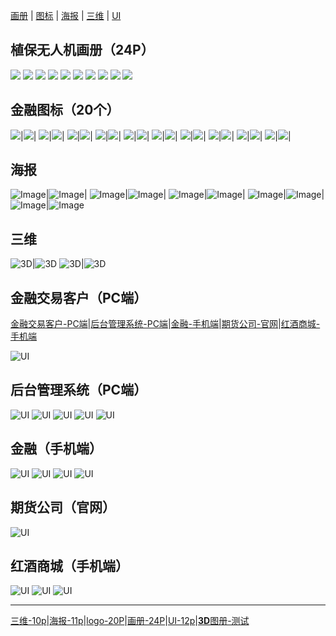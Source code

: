 [画册](#植保无人机画册24p) | [图标](#金融图标20个) | [海报](#海报) | [三维](#三维) | [UI](#金融交易客户pc端)

## 植保无人机画册（24P）

![](https://img.zcool.cn/community/015b475df7a6a3a8012097b353fdf6.jpg@1000w_1l_2o_100sh.jpg)
![](https://img.zcool.cn/community/01235f5df7a6a3a801219cce1eabbb.jpg@1000w_1l_2o_100sh.jpg)
![](https://img.zcool.cn/community/01df405df7a6a3a8012097b336c1d4.jpg@1000w_1l_2o_100sh.jpg)
![](https://img.zcool.cn/community/01d8455df7a6a3a801219ccef23fb3.jpg@1000w_1l_2o_100sh.jpg)
![](https://img.zcool.cn/community/01e9515df7b382a8012097b3866a8e.jpg@1000w_1l_2o_100sh.jpg)
![](https://img.zcool.cn/community/0159315df7a6a3a8012097b3a1c37f.jpg@1000w_1l_2o_100sh.jpg)
![](https://img.zcool.cn/community/01df8c5df7a6a3a801219cce5c8be0.jpg@1000w_1l_2o_100sh.jpg)
![](https://img.zcool.cn/community/012ee65df7a6a3a801219cce19605a.jpg@1000w_1l_2o_100sh.jpg)
![](https://img.zcool.cn/community/01fec85df7b310a8012097b3146010.jpg@1000w_1l_2o_100sh.jpg)
![](https://img.zcool.cn/community/01c6ce5df7a6a4a801219cce5b7985.jpg@1000w_1l_2o_100sh.jpg)

## 金融图标（20个）

![](https://img.zcool.cn/community/0166af575b18130000012e7eaa66d4.png@500w_1l_2o_100sh.png)|![](https://img.zcool.cn/community/01a2f2575b18150000012e7ee94130.png@500w_1l_2o_100sh.png)|
![](https://img.zcool.cn/community/0100ab575b1b780000012e7e649503.png@500w_1l_2o_100sh.png)|![](https://img.zcool.cn/community/01614c575b18130000018c1becc2f1.png@500w_1l_2o_100sh.png)|
![](https://img.zcool.cn/community/015af0575b18150000012e7e93d17d.png@500w_1l_2o_100sh.png)|![](https://img.zcool.cn/community/0183eb575b18160000018c1b441245.png@500w_1l_2o_100sh.png)|
![](https://img.zcool.cn/community/01c3a0575b18160000018c1b066fe1.png@500w_1l_2o_100sh.png)|![](https://img.zcool.cn/community/01a8a3575b18160000012e7eb74789.png@500w_1l_2o_100sh.png)|
![](https://img.zcool.cn/community/0185ea575b18160000018c1baf320d.png@500w_1l_2o_100sh.png)|![](https://img.zcool.cn/community/0165c9575b18160000012e7ef41802.png@500w_1l_2o_100sh.png)|
![](https://img.zcool.cn/community/019637575b18160000012e7e911e87.png@500w_1l_2o_100sh.png)|![](https://img.zcool.cn/community/01d716575b18170000018c1b331bfe.png@500w_1l_2o_100sh.png)|
![](https://img.zcool.cn/community/010007575b18170000012e7e884caa.png@500w_1l_2o_100sh.png)|![](https://img.zcool.cn/community/014060575b18170000018c1b4dbca1.png@500w_1l_2o_100sh.png)|
![](https://img.zcool.cn/community/01c703575b18170000018c1bfbc211.png@500w_1l_2o_100sh.png)|![](https://img.zcool.cn/community/01a1c2575b18170000012e7e3d1bde.png@500w_1l_2o_100sh.png)|
![](https://img.zcool.cn/community/01242a575b18170000012e7e90e6df.png@500w_1l_2o_100sh.png)|![](https://img.zcool.cn/community/015d30575b18180000012e7ebe8e60.png@500w_1l_2o_100sh.png)|
![](https://img.zcool.cn/community/01d8af575b18180000018c1b97a1c6.png@500w_1l_2o_100sh.png)|![](https://img.zcool.cn/community/0164ec575b18180000018c1bd2163c.png@500w_1l_2o_100sh.png)|

## 海报

![Image](https://img.zcool.cn/community/0178ed5c274197a8012029ac14be81.jpg@500w_1l_2o_100sh.jpg)|![Image](https://img.zcool.cn/community/016e855c274076a8012029ac031ee8.jpg@500w_1l_2o_100sh.jpg)|
![Image](https://img.zcool.cn/community/0158bd5c274076a8012029ac9395ea.jpg@500w_1l_2o_100sh.jpg)|![Image](https://img.zcool.cn/community/01f1415c274264a8012029ace9d21b.jpg@500w_1l_2o_100sh.jpg)|
![Image](https://img.zcool.cn/community/01eb4d5dfb43d0a80120a895ac22f2.jpg@500w_1l_2o_100sh.jpg)|![Image](https://img.zcool.cn/community/01aa495dfb43cfa80120a895ed1054.jpg@500w_1l_2o_100sh.jpg)|
![Image](https://img.zcool.cn/community/01638b5dfb43cfa80120a895a6c7d9.jpg@500w_1l_2o_100sh.jpg)|![Image](https://img.zcool.cn/community/0177905dfb43cda80120a895b2b37c.jpg@500w_1l_2o_100sh.jpg)|
![Image](https://img.zcool.cn/community/01558e5dfb43cfa8012165188a6738.jpg@500w_1l_2o_100sh.jpg)|![Image](https://img.zcool.cn/community/01deae5dfb43cea801216518dc5d03.jpg@500w_1l_2o_100sh.jpg)

## 三维

![3D](https://img.zcool.cn/community/01df375c6f70a6a801203d228d7e46.jpg@500w_1l_2o_100sh.jpg)|![3D](https://img.zcool.cn/community/01964c5c6f70a5a801203d22ea4f13.jpg@500w_1l_2o_100sh.jpg)
![3D](https://img.zcool.cn/community/0128d55c6f70a5a801213f26897855.jpg@500w_1l_2o_100sh.jpg)|![3D](https://img.zcool.cn/community/01cbac5c6f70a5a801213f26e05ae5.jpg@500w_1l_2o_100sh.jpg)

## 金融交易客户（PC端）

[金融交易客户-PC端](#金融交易客户pc端)|[后台管理系统-PC端](#后台管理系统pc端)|[金融-手机端](#金融手机端)|[期货公司-官网](#期货公司官网)|[红酒商城-手机端](#红酒商城手机端)

![UI](https://img.zcool.cn/community/017d885d3c6b86a8012187f444fd7b.jpg@1000w_1l_2o_100sh.jpg)

## 后台管理系统（PC端）

![UI](https://img.zcool.cn/community/0114ef58af23b9a801219c772dc428.png@1000w_1l_2o_100sh.png)
![UI](https://img.zcool.cn/community/0160c458af23daa801219c77d58c1a.png@1000w_1l_2o_100sh.png)
![UI](https://img.zcool.cn/community/0106a158af23dea801219c77825b54.png@1000w_1l_2o_100sh.png)
![UI](https://img.zcool.cn/community/0164b358af2523a801219c778826d9.png@1000w_1l_2o_100sh.png)
![UI](https://img.zcool.cn/community/011cb758af2411a801219c77a3026a.png@1000w_1l_2o_100sh.png)

## 金融（手机端）

![UI](https://img.zcool.cn/community/01303758ae9430a801219c7716d973.png@1000w_1l_2o_100sh.png)
![UI](https://img.zcool.cn/community/01599d58af1708a801219c7750560a.png@1000w_1l_2o_100sh.png)
![UI](https://img.zcool.cn/community/012c8b5d3a7a78a80120695c5985e6.jpg@1000w_1l_0o_100sh.jpg)
![UI](https://img.zcool.cn/community/01939e5d3a7aeaa80120695cc0449b.jpg@1000w_1l_2o_100sh.jpg)

## 期货公司（官网）

![UI](https://img.zcool.cn/community/01be715541a864000001a64bb16ca6.jpg@1000w_1l_0o_100sh.jpg)

## 红酒商城（手机端）

![UI](https://img.zcool.cn/community/01b5475542f2650000019ae92c01a3.jpg@1000w_1l_0o_100sh.jpg)
![UI](https://img.zcool.cn/community/010f1b5542f2650000019ae953d745.jpg@1000w_1l_0o_100sh.jpg)
![UI](https://img.zcool.cn/community/017d8e5542ec8f0000019ae932a9cb.jpg@1000w_1l_0o_100sh.jpg)

------
[三维-10p](文章/平衡车-动动三维.markdown)|[海报-11p](文章/产品海报[11p].markdown)|[logo-20P](文章/金融logo[20P].markdown)|[画册-24P](文章/植保无人机画册[24P].markdown)|[UI-12p](文章/UI.markdown)|[**3D**图册-测试](文章/3D旋转.markdown)
